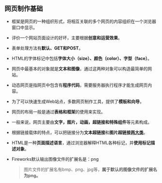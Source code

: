 ## 网页制作基础

- 框架是网页的一种组织形式，将相互关联的多个网页的内容组织在一个浏览器窗口中显示。

- 评价一个网站页面设计的好坏，主要根据**创意和运营效果**。

- 表单处理方法有**默认、GET和POST**。

- HTML的字体标记中包括**字体大小（size）、颜色（color）、字型（face）**。

- 网页中最基本的对象就是**文本和图像**，通过这两种对象可以构造最简单的网站。

- 动态网页是指网页中包含有**程序代码**，需要服务器执行程序才能生成网页内容。

- 为了可以快速生成Web站点，多数网页制作工具，提供了**模板和向导**。

- 网页的布局一般是通过**表格和框架**的使用来实现。

- 一般来说，网页主要由**文字，图片，动画，超链接和特殊组件**等元素构成。

- 根据链接载体的特点，可以把链接分为**文本超链接**和**图片超链接**<u>**两大类**</u>。

- HTML是一种**页面描述语言**，通过浏览器解释HTML各种标记，并**使用标记描述对象**。

- Fireworks默认输出图像文件的扩展名是：png

  > 图片文件的扩展名有bmp、png、jpg等，**属于默认的图像文件的扩展名为png。**

